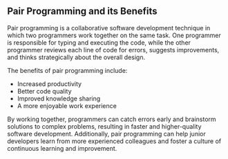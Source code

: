 ## Pair Programming and its Benefits

Pair programming is a collaborative software development technique in which two programmers work together on the same task. One programmer is responsible for typing and executing the code, while the other programmer reviews each line of code for errors, suggests improvements, and thinks strategically about the overall design.

The benefits of pair programming include:

- Increased productivity
- Better code quality
- Improved knowledge sharing
- A more enjoyable work experience

By working together, programmers can catch errors early and brainstorm solutions to complex problems, resulting in faster and higher-quality software development. Additionally, pair programming can help junior developers learn from more experienced colleagues and foster a culture of continuous learning and improvement.

